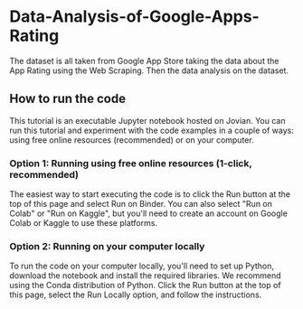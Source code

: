 # Data-Analysis-of-Google-Apps-Rating
The dataset is all taken from Google App Store taking the data about the App Rating using the Web Scraping. Then the data analysis on the dataset.

## How to run the code
This tutorial is an executable Jupyter notebook hosted on Jovian. You can run this tutorial and experiment with the code examples in a couple of ways: using free online resources (recommended) or on your computer.

### Option 1: Running using free online resources (1-click, recommended)
The easiest way to start executing the code is to click the Run button at the top of this page and select Run on Binder. You can also select "Run on Colab" or "Run on Kaggle", but you'll need to create an account on Google Colab or Kaggle to use these platforms.

### Option 2: Running on your computer locally
To run the code on your computer locally, you'll need to set up Python, download the notebook and install the required libraries. We recommend using the Conda distribution of Python. Click the Run button at the top of this page, select the Run Locally option, and follow the instructions.

